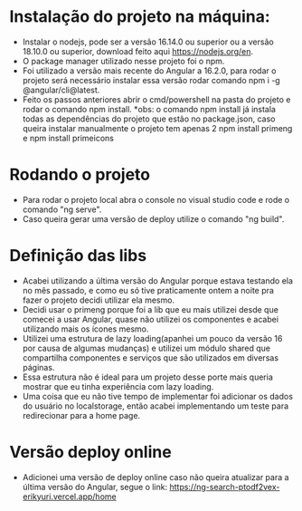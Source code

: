 # Instalação do projeto na máquina:
 - Instalar o nodejs, pode ser a versão 16.14.0 ou superior ou a versão 18.10.0 ou superior, download feito aqui https://nodejs.org/en.
 - O package manager utilizado nesse projeto foi o npm.
 - Foi utilizado a versão mais recente do Angular a 16.2.0, para rodar o projeto será necessário instalar essa versão rodar comando npm i -g @angular/cli@latest.
 - Feito os passos anteriores abrir o cmd/powershell na pasta do projeto e rodar o comando npm install.
 *obs: o comando npm install já instala todas as dependências do projeto que estão no package.json, caso queira instalar manualmente o projeto tem apenas 2
 npm install primeng e npm install primeicons
 
# Rodando o projeto
 - Para rodar o projeto local abra o console no visual studio code e rode o comando "ng serve".
 - Caso queira gerar uma versão de deploy utilize o comando "ng build".

# Definição das libs
 - Acabei utilizando a última versão do Angular porque estava testando ela no mês passado, e como eu só tive praticamente ontem a noite pra fazer o projeto decidi utilizar ela mesmo.
 - Decidi usar o primeng porque foi a lib que eu mais utilizei desde que comecei a usar Angular, quase não utilizei os componentes e acabei utilizando mais os ícones mesmo.
 - Utilizei uma estrutura de lazy loading(apanhei um pouco da versão 16 por causa de algumas mudanças) e utilizei um módulo shared que compartilha componentes e serviços
 que são utilizados em diversas páginas.
 - Essa estrutura não é ideal para um projeto desse porte mais queria mostrar que eu tinha experiência com lazy loading.
 - Uma coisa que eu não tive tempo de implementar foi adicionar os dados do usuário no localstorage, então acabei implementando um teste para redirecionar para a home page.


# Versão deploy online
 - Adicionei uma versão de deploy online caso não queira atualizar para a última versão do Angular, segue o link: https://ng-search-ptodf2vex-erikyuri.vercel.app/home

